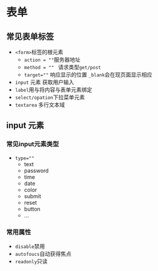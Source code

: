 # 表单

## 常见表单标签

- `<form>`标签的根元素
   - `action = ""`服务器地址
   - `method = "" ` 请求类型`get/post`
   - `target=""` 响应显示的位置 `_blank`会在现页面显示相应
- `input` 元素 获取用户输入
- `label`用与将内容与表单元素绑定
- `select/opation`下拉菜单元素
- `textarea` 多行文本域

## input 元素
### 常见input元素类型

- `type=""`
   - text
   - password
   - time
   - date
   - color
   - submit
   - reset
   - button
   - ...

### 常用属性

- `disable`禁用
- `autofoucs`自动获得焦点
- `readonly`只读

